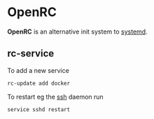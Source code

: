 # OpenRC

**OpenRC** is an alternative init system to [systemd](./systemd.md).

## rc-service

To add a new service

```sh
rc-update add docker
```

To restart eg the [ssh](../../network/protocols/ssh.md) daemon run

```sh
service sshd restart
```
